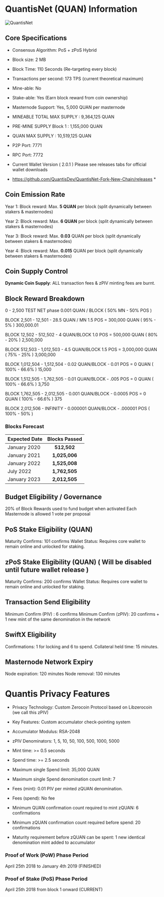 # QuantisNet (QUAN) Information
![QuantisNet](https://cdn.discordapp.com/attachments/436649409535541248/528345762795487240/321x81.png)
## Core Specifications
- Consensus Algorithm: PoS + zPoS Hybrid

- Block size: 2 MB

- Block Time: 110 Seconds (Re-targeting every block)

- Transactions per second: 173 TPS (current theoretical maximum)

- Mine-able: No

- Stake-able: Yes (Earn block reward from coin ownership)

- Masternode Support: Yes, 5,000 QUAN per masternode

- MINEABLE TOTAL MAX SUPPLY : 9,364,125 QUAN

- PRE-MINE SUPPLY Block 1 : 1,155,000 QUAN     

- QUAN MAX SUPPLY : 10,519,125 QUAN

- P2P Port: 7771

- RPC Port: 7772

- Current Wallet Version ( 2.0.1 ) Please see releases tabs for official wallet downloads 
* https://github.com/QuantisDev/QuantisNet-Fork-New-Chain/releases *

## Coin Emission Rate
Year 1: Block reward: Max. **5 QUAN** per block (split dynamically between stakers & masternodes)

Year 2: Block reward: Max. **6 QUAN** per block (split dynamically between stakers & masternodes)

Year 3: Block reward: Max. **0.03** QUAN per block (split dynamically between stakers & masternodes)

Year 4: Block reward: Max. **0.015** QUAN per block (split dynamically between stakers & masternodes)

## Coin Supply Control
**Dynamic Coin Supply**: ALL transaction fees & zPIV minting fees are burnt.

## Block Reward Breakdown

0 - 2,500 TEST NET phase 0.001 QUAN / BLOCK ( 50% MN - 50% POS )

BLOCK 2,501 - 12,501 - 28.5 QUAN / MN 1.5 POS = 300,000 QUAN ( 95% - 5% ) 300,000.01 

BLOCK 12,502 - 512,502 - 4 QUAN/BLOCK 1.0  POS = 500,000 QUAN ( 80% - 20% ) 2,500,000

BLOCK 512,503 - 1,012,503 - 4.5 QUAN/BLOCK 1.5 POS = 3,000,000 QUAN ( 75% - 25% ) 3,000,000

BLOCK 1,012,504 - 1,512,504  - 0.02 QUAN/BLOCK - 0.01 POS = 0 QUAN ( 100% - 66.6% ) 15,000

BLOCK 1,512,505 - 1,762,505 - 0.01 QUAN/BLOCK - .005 POS = 0 QUAN ( 100% - 66.6% ) 3,750

BLOCK 1,762,505 - 2,012,505 - 0.001 QUAN/BLOCK - 0.0005 POS = 0 QUAN ( 100% - 66.6% ) 375

BLOCK 2,012,506 - INFINITY - 0.000001 QUAN/BLOCK - .000001 POS ( 100% - 50% )

### Blocks Forecast


| Expected Date        | Blocks Passed           |
| ------------- |:-------------:|
| January 2020      | **512,502** |
| January 2021      | **1,025,006**      |
| January 2022 | **1,525,008**      |
| July 2022 | **1,762,505**      |
| January 2023 | **2,012,505**      |

## Budget Eligibility / Governance 
20% of Block Rewards used to fund budget when activated
Each Masternode is allowed 1 vote per proposal 

## PoS Stake Eligibility (QUAN)
Maturity Confirms: 101 confirms
Wallet Status: Requires core wallet to remain online and unlocked for staking.

## zPoS Stake Eligibility (QUAN) ( Will be disabled until future wallet release )
Maturity Confirms: 200 confirms
Wallet Status: Requires core wallet to remain online and unlocked for staking.

## Transaction Send Eligibility
Minimum Confirm (PIV) : 6 confirms
Minimum Confirm (zPIV): 20 confirms + 1 new mint of the same denomination in the network

## SwiftX Eligibility
Confirmations: 1 for locking and 6 to spend.
Collateral held time: 15 minutes.

## Masternode Network Expiry
Node expiration: 120 minutes
Node removal: 130 minutes


# Quantis Privacy Features
- Privacy Technology: Custom Zerocoin Protocol based on Libzerocoin (we call this zPIV)

- Key Features: Custom accumulator check-pointing system

- Accumulator Modulus: RSA-2048

- zPIV Denominators: 1, 5, 10, 50, 100, 500, 1000, 5000

- Mint time: >= 0.5 seconds

- Spend time: >= 2.5 seconds

- Maximum single Spend limit: 35,000 QUAN

- Maximum single Spend denomination count limit: 7

- Fees (mint): 0.01 PIV per minted zQUAN denomination.

- Fees (spend): No fee

- Minimum QUAN confirmation count required to mint zQUAN: 6 confirmations

- Minimum zQUAN confirmation count required before spend: 20 confirmations

- Maturity requirement before zQUAN can be spent: 1 new identical denomination mint added to accumulator


### Proof of Work (PoW) Phase Period
April 25th 2018 to January 4th 2019 (FINISHED)
### Proof of Stake (PoS) Phase Period
April 25th 2018 from block 1 onward (CURRENT)
